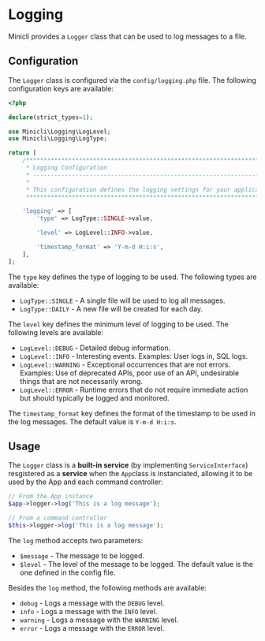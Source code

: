 # Logging

Minicli provides a `Logger` class that can be used to log messages to a file.

## Configuration

The `Logger` class is configured via the `config/logging.php` file. The following configuration keys are available:

```php
<?php

declare(strict_types=1);

use Minicli\Logging\LogLevel;
use Minicli\Logging\LogType;

return [
    /****************************************************************************
     * Logging Configuration
     * --------------------------------------------------------------------------
     *
     * This configuration defines the logging settings for your application.
     *****************************************************************************/

    'logging' => [
        'type' => LogType::SINGLE->value,

        'level' => LogLevel::INFO->value,

        'timestamp_format' => 'Y-m-d H:i:s',
    ],
];
```

The `type` key defines the type of logging to be used. The following types are available:

- `LogType::SINGLE` - A single file will be used to log all messages.
- `LogType::DAILY` - A new file will be created for each day.

The `level` key defines the minimum level of logging to be used. The following levels are available:

- `LogLevel::DEBUG` - Detailed debug information.
- `LogLevel::INFO` - Interesting events. Examples: User logs in, SQL logs.
- `LogLevel::WARNING` - Exceptional occurrences that are not errors. Examples: Use of deprecated APIs, poor use of an API, undesirable things that are not necessarily wrong.
- `LogLevel::ERROR` - Runtime errors that do not require immediate action but should typically be logged and monitored.

The `timestamp_format` key defines the format of the timestamp to be used in the log messages. The default value is `Y-m-d H:i:s`.

## Usage

The `Logger` class is a **built-in service** (by implementing `ServiceInterface`) resgistered as a **service** when the `App`class is instanciated, allowing it to be used by the App and each command controller:

```php
// From the App instance
$app->logger->log('This is a log message');

// From a command controller
$this->logger->log('This is a log message');
```

The `log` method accepts two parameters:

- `$message` - The message to be logged.
- `$level` - The level of the message to be logged. The default value is the one defined in the config file.

Besides the `log` method, the following methods are available:

- `debug` - Logs a message with the `DEBUG` level.
- `info` - Logs a message with the `INFO` level.
- `warning` - Logs a message with the `WARNING` level.
- `error` - Logs a message with the `ERROR` level.
